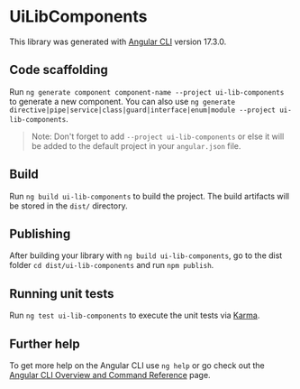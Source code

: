 # UiLibComponents

This library was generated with [Angular CLI](https://github.com/angular/angular-cli) version 17.3.0.

## Code scaffolding

Run `ng generate component component-name --project ui-lib-components` to generate a new component. You can also use `ng generate directive|pipe|service|class|guard|interface|enum|module --project ui-lib-components`.
> Note: Don't forget to add `--project ui-lib-components` or else it will be added to the default project in your `angular.json` file. 

## Build

Run `ng build ui-lib-components` to build the project. The build artifacts will be stored in the `dist/` directory.

## Publishing

After building your library with `ng build ui-lib-components`, go to the dist folder `cd dist/ui-lib-components` and run `npm publish`.

## Running unit tests

Run `ng test ui-lib-components` to execute the unit tests via [Karma](https://karma-runner.github.io).

## Further help

To get more help on the Angular CLI use `ng help` or go check out the [Angular CLI Overview and Command Reference](https://angular.io/cli) page.
